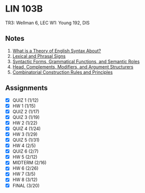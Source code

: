 # LIN 103B
TR3: Wellman 6, LEC
W1: Young 192, DIS
## Notes
1. [What is a Theory of English Syntax About?](../notes/theory-english-syntax.md)
2. [Lexical and Phrasal Signs](../notes/lexical-phrasal-signs.md)
3. [Syntactic Forms, Grammatical Functions, and Semantic Roles](../notes/syntactic-forms-grammatical-functions-semantic-roles.md)
4. [Head, Complements, Modifiers, and Argument Structurers](../notes/head-complements-modifiers-argument-structures.md)
5. [Combinatorial Construction Rules and Principles](../notes/combinatorial-construction-rules-principles.md)
## Assignments
- [x] QUIZ 1 (1/12)
- [x] HW 1 (1/15)
- [x] QUIZ 2 (1/17)
- [x] QUIZ 3 (1/19)
- [x] HW 2 (1/22)
- [x] QUIZ 4 (1/24)
- [x] HW 3 (1/29)
- [x] QUIZ 5 (1/31)
- [x] HW 4 (2/5)
- [x] QUIZ 6 (2/7)
- [x] HW 5 (2/12)
- [x] MIDTERM (2/16)
- [x] HW 6 (2/26)
- [x] HW 7 (3/5)
- [x] HW 8 (3/12)
- [x] FINAL (3/20)